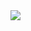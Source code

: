 <img src="https://capsule-render.vercel.app/api?type=wave&color=gradient&customColorList=7&height=300&section=header&text=seokju's%20github&fontSize=90" />
